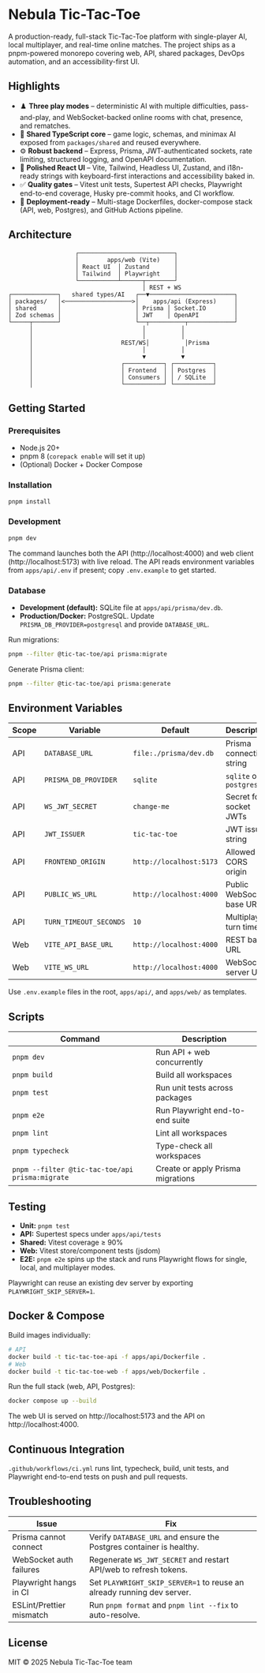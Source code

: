 # Nebula Tic-Tac-Toe

A production-ready, full-stack Tic-Tac-Toe platform with single-player AI, local multiplayer, and real-time online matches. The project ships as a pnpm-powered monorepo covering web, API, shared packages, DevOps automation, and an accessibility-first UI.

## Highlights

- ♟️ **Three play modes** – deterministic AI with multiple difficulties, pass-and-play, and WebSocket-backed online rooms with chat, presence, and rematches.
- 🧠 **Shared TypeScript core** – game logic, schemas, and minimax AI exposed from `packages/shared` and reused everywhere.
- ⚙️ **Robust backend** – Express, Prisma, JWT-authenticated sockets, rate limiting, structured logging, and OpenAPI documentation.
- 🎨 **Polished React UI** – Vite, Tailwind, Headless UI, Zustand, and i18n-ready strings with keyboard-first interactions and accessibility baked in.
- ✅ **Quality gates** – Vitest unit tests, Supertest API checks, Playwright end-to-end coverage, Husky pre-commit hooks, and CI workflow.
- 🐳 **Deployment-ready** – Multi-stage Dockerfiles, docker-compose stack (API, web, Postgres), and GitHub Actions pipeline.

## Architecture

```
                   ┌───────────────────────────┐
                   │        apps/web (Vite)    │
                   │ React UI  │ Zustand       │
                   │ Tailwind  │ Playwright    │
                   └───────────┴──────┬────────┘
                                      │ REST + WS
┌─────────────┐   shared types/AI   ┌──▼────────────────────────┐
│ packages/   │<───────────────────>│    apps/api (Express)     │
│ shared      │                     │ Prisma │ Socket.IO        │
│ Zod schemas │                     │ JWT    │ OpenAPI          │
└─────┬───────┘                     └──┬──────────┬─────────────┘
      │                               │          │
      │                               │          │
      │                         REST/WS│          │Prisma
      │                               │          │
      │                               ▼          ▼
      │                         ┌───────────┐ ┌───────────┐
      │                         │ Frontend  │ │ Postgres  │
      │                         │ Consumers │ │ / SQLite  │
      │                         └───────────┘ └───────────┘
```

## Getting Started

### Prerequisites

- Node.js 20+
- pnpm 8 (`corepack enable` will set it up)
- (Optional) Docker + Docker Compose

### Installation

```bash
pnpm install
```

### Development

```bash
pnpm dev
```

The command launches both the API (http://localhost:4000) and web client (http://localhost:5173) with live reload. The API reads environment variables from `apps/api/.env` if present; copy `.env.example` to get started.

### Database

- **Development (default):** SQLite file at `apps/api/prisma/dev.db`.
- **Production/Docker:** PostgreSQL. Update `PRISMA_DB_PROVIDER=postgresql` and provide `DATABASE_URL`.

Run migrations:

```bash
pnpm --filter @tic-tac-toe/api prisma:migrate
```

Generate Prisma client:

```bash
pnpm --filter @tic-tac-toe/api prisma:generate
```

## Environment Variables

| Scope | Variable | Default | Description |
|-------|----------|---------|-------------|
| API | `DATABASE_URL` | `file:./prisma/dev.db` | Prisma connection string |
| API | `PRISMA_DB_PROVIDER` | `sqlite` | `sqlite` or `postgresql` |
| API | `WS_JWT_SECRET` | `change-me` | Secret for socket JWTs |
| API | `JWT_ISSUER` | `tic-tac-toe` | JWT issuer string |
| API | `FRONTEND_ORIGIN` | `http://localhost:5173` | Allowed CORS origin |
| API | `PUBLIC_WS_URL` | `http://localhost:4000` | Public WebSocket base URL |
| API | `TURN_TIMEOUT_SECONDS` | `10` | Multiplayer turn timer |
| Web | `VITE_API_BASE_URL` | `http://localhost:4000` | REST base URL |
| Web | `VITE_WS_URL` | `http://localhost:4000` | WebSocket server URL |

Use `.env.example` files in the root, `apps/api/`, and `apps/web/` as templates.

## Scripts

| Command | Description |
|---------|-------------|
| `pnpm dev` | Run API + web concurrently |
| `pnpm build` | Build all workspaces |
| `pnpm test` | Run unit tests across packages |
| `pnpm e2e` | Run Playwright end-to-end suite |
| `pnpm lint` | Lint all workspaces |
| `pnpm typecheck` | Type-check all workspaces |
| `pnpm --filter @tic-tac-toe/api prisma:migrate` | Create or apply Prisma migrations |

## Testing

- **Unit:** `pnpm test`
- **API:** Supertest specs under `apps/api/tests`
- **Shared:** Vitest coverage ≥ 90%
- **Web:** Vitest store/component tests (jsdom)
- **E2E:** `pnpm e2e` spins up the stack and runs Playwright flows for single, local, and multiplayer modes.

Playwright can reuse an existing dev server by exporting `PLAYWRIGHT_SKIP_SERVER=1`.

## Docker & Compose

Build images individually:

```bash
# API
docker build -t tic-tac-toe-api -f apps/api/Dockerfile .
# Web
docker build -t tic-tac-toe-web -f apps/web/Dockerfile .
```

Run the full stack (web, API, Postgres):

```bash
docker compose up --build
```

The web UI is served on http://localhost:5173 and the API on http://localhost:4000.

## Continuous Integration

`.github/workflows/ci.yml` runs lint, typecheck, build, unit tests, and Playwright end-to-end tests on push and pull requests.

## Troubleshooting

| Issue | Fix |
|-------|-----|
| Prisma cannot connect | Verify `DATABASE_URL` and ensure the Postgres container is healthy. |
| WebSocket auth failures | Regenerate `WS_JWT_SECRET` and restart API/web to refresh tokens. |
| Playwright hangs in CI | Set `PLAYWRIGHT_SKIP_SERVER=1` to reuse an already running dev server. |
| ESLint/Prettier mismatch | Run `pnpm format` and `pnpm lint --fix` to auto-resolve. |

## License

MIT © 2025 Nebula Tic-Tac-Toe team
